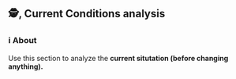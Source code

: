 ## 🕵️, Current Conditions analysis

### ℹ️ About

Use this section to analyze the **current situtation (before changing anything).**
